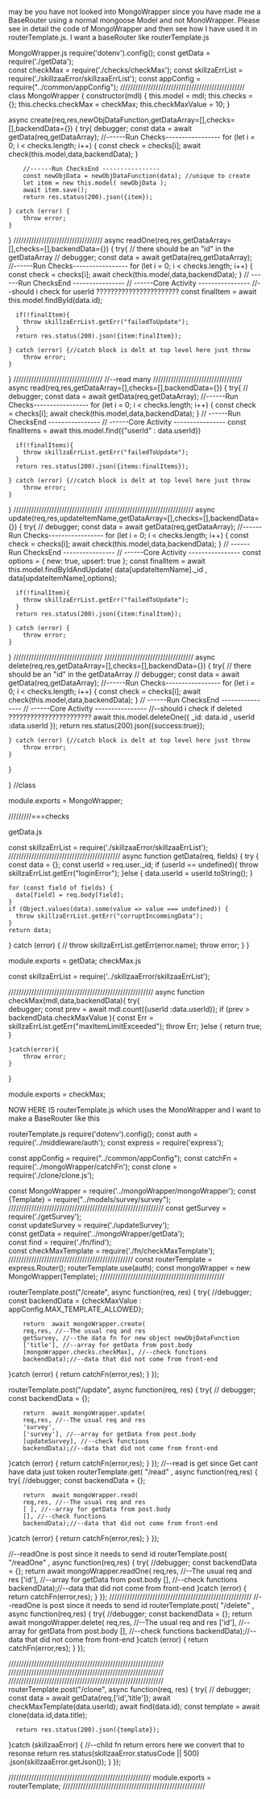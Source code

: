may be you have not looked into MongoWrapper since you have made me a BaseRouter using a normal mongoose Model and not MonoWrapper. Please see in detail the code of MongoWrapper and then see how I have used it in routerTemplate.js. I want a baseRouter like routerTemplate.js

MongoWrapper.js
require('dotenv').config();
const getData = require('./getData');  
const checkMax = require('./checks/checkMax');
const skillzaErrList = require('./skillzaaError/skillzaaErrList');
const appConfig = require("../common/appConfig");
/////////////////////////////////////////////////
class MongoWrapper {
  constructor(mdl) {
    this.model = mdl;
    this.checks = {}; 
    this.checks.checkMax = checkMax;
    this.checkMaxValue = 10;
  }

  async create(req,res,newObjDataFunction,getDataArray=[],checks=[],backendData={}) {
    try{
    debugger;
        const data = await getData(req,getDataArray);
        //------Run Checks-----------------
        for (let i = 0; i < checks.length; i++) {
          const check = checks[i];
          await check(this.model,data,backendData);
        }

        //------Run ChecksEnd ----------------
        const newObjData = newObjDataFunction(data); //unique to create
        let item = new this.model( newObjData );     
        await item.save();
        return res.status(200).json({item});
    
    } catch (error) {
        throw error;
    }
  }
///////////////////////////////////
  async readOne(req,res,getDataArray=[],checks=[],backendData={}) {
    try{ // there should be an "id" in the getDataArray
    // debugger;
        const data = await getData(req,getDataArray);
        //------Run Checks-----------------
        for (let i = 0; i < checks.length; i++) {
          const check = checks[i];
          await check(this.model,data,backendData);
        }
        // ------Run ChecksEnd ----------------
        // ------Core Activity ----------------
        //--should  i check for userId ???????????????????????
      const finalItem = await this.model.findById(data.id);
      
      if(!finalItem){
        throw skillzaErrList.getErr("failedToUpdate");  
      }
      return res.status(200).json({item:finalItem});
  
    } catch (error) {//catch block is delt at top level here just throw
        throw error; 
    }
  }
///////////////////////////////////
//--read many 
///////////////////////////////////
  async read(req,res,getDataArray=[],checks=[],backendData={}) {
    try{ 
    // debugger;
        const data = await getData(req,getDataArray);
        //------Run Checks-----------------
        for (let i = 0; i < checks.length; i++) {
          const check = checks[i];
          await check(this.model,data,backendData);
        }
        // ------Run ChecksEnd ----------------
        // ------Core Activity ----------------
      const finalItems = await this.model.find({"userId" : data.userId})

      if(!finalItems){
        throw skillzaErrList.getErr("failedToUpdate");  
      }
      return res.status(200).json({items:finalItems});
  
    } catch (error) {//catch block is delt at top level here just throw
        throw error; 
    }
  }
///////////////////////////////////
///////////////////////////////////
  async update(req,res,updateItemName,getDataArray=[],checks=[],backendData={}) {
    try{
    // debugger;
        const data = await getData(req,getDataArray);
        //------Run Checks-----------------
        for (let i = 0; i < checks.length; i++) {
          const check = checks[i];
          await check(this.model,data,backendData);
        }
        // ------Run ChecksEnd ----------------
        // ------Core Activity ----------------
      const options = { new: true, upsert: true }; 
      const finalItem = await this.model.findByIdAndUpdate( data[updateItemName]._id , data[updateItemName],options);
      
      if(!finalItem){
        throw skillzaErrList.getErr("failedToUpdate");  
      }
      return res.status(200).json({item:finalItem});
  
    } catch (error) {
        throw error;
    }
  }
///////////////////////////////////
///////////////////////////////////
  async delete(req,res,getDataArray=[],checks=[],backendData={}) {
    try{ // there should be an "id" in the getDataArray
    // debugger;
        const data = await getData(req,getDataArray);
        //------Run Checks-----------------
        for (let i = 0; i < checks.length; i++) {
          const check = checks[i];
          await check(this.model,data,backendData);
        }
        // ------Run ChecksEnd ----------------
        // ------Core Activity ----------------
        //--should  i check if deleted ???????????????????????
      await this.model.deleteOne({ _id: data.id , userId :data.userId });
      return res.status(200).json({success:true});
  
    } catch (error) {//catch block is delt at top level here just throw
        throw error; 
    }
  }


} //class

module.exports = MongoWrapper;

/////////===checks

getData.js

const skillzaErrList = require('./skillzaaError/skillzaaErrList');
////////////////////////////////////////////
async function getData(req, fields) {
  try {
    const data = {};
    const userId  = req.user._id;
    if (userId == undefined){
        throw skillzaErrList.getErr("loginError");
    }else {
        data.userId = userId.toString();
    }
    
    for (const field of fields) {
      data[field] = req.body[field];
    }
    if (Object.values(data).some(value => value === undefined)) {
      throw skillzaErrList.getErr("corruptIncommingData");
    }
    return data;
  } catch (error) {
    // throw skillzaErrList.getErr(error.name);
    throw error;
  }
}

module.exports = getData;
checkMax.js

const skillzaErrList = require('../skillzaaError/skillzaaErrList');

/////////////////////////////////////////////////////////
async function checkMax(mdl,data,backendData){
    try{    
    debugger; 
      const prev = await mdl.count({userId :data.userId});
      if (prev > backendData.checkMaxValue ){
         const Err = skillzaErrList.getErr("maxItemLimitExceeded");
        throw Err;
      }else {
        return true;
      }

    }catch(error){
        throw error;
    }
}

module.exports = checkMax;


NOW HERE IS routerTemplate.js which uses the MonoWrapper and I want to make a BaseRouter like this

routerTemplate.js
require('dotenv').config();
const auth = require('../middleware/auth');
const express = require('express');

const appConfig = require("../common/appConfig");
const catchFn = require('../mongoWrapper/catchFn');
const clone = require('./clone/clone.js');

const MongoWrapper = require('../mongoWrapper/mongoWrapper');
const {Template} = require("../models/survey/survey");
/////////////////////////////////////////////////////////////
const getSurvey = require('./getSurvey');  
const updateSurvey = require('./updateSurvey');  
const getData = require('../mongoWrapper/getData');  
const find = require('./fn/find');  
const checkMaxTemplate = require('./fn/checkMaxTemplate');  
/////////////////////////////////////////////////
const routerTemplate = express.Router();
routerTemplate.use(auth);
const mongoWrapper = new MongoWrapper(Template);
/////////////////////////////////////////////////

routerTemplate.post("/create", async function(req, res) {
  try{ //debugger;
    const backendData = {checkMaxValue : appConfig.MAX_TEMPLATE_ALLOWED};

        return  await mongoWrapper.create(
        req,res, //--The usual req and res
        getSurvey, //--the data fn for new object newObjDataFunction
        ['title'], //--array for getData from post.body
        [mongoWrapper.checks.checkMax], //--check functions
        backendData);//--data that did not come from front-end
  }catch (error) {
    return catchFn(error,res);
  }
});

routerTemplate.post("/update", async function(req, res) {
  try{
  // debugger;
    const backendData = {};

        return  await mongoWrapper.update(
        req,res, //--The usual req and res
        'survey',
        ['survey'], //--array for getData from post.body
        [updateSurvey], //--check functions
        backendData);//--data that did not come from front-end
  }catch (error) {
    return catchFn(error,res);
  }
});
//--read is get since Get cant have data just token
routerTemplate.get( "/read" , async function(req,res) {
 try{   //debugger;
    const backendData = {};

        return  await mongoWrapper.read(
        req,res, //--The usual req and res
        [ ], //--array for getData from post.body
        [], //--check functions
        backendData);//--data that did not come from front-end
  }catch (error) {
    return catchFn(error,res);
  }
});

//--readOne is post since it needs to send id
routerTemplate.post( "/readOne" , async function(req,res) {
 try{   //debugger;
    const backendData = {};
        return  await mongoWrapper.readOne(
        req,res, //--The usual req and res
        ['id'], //--array for getData from post.body
        [], //--check functions
        backendData);//--data that did not come from front-end
  }catch (error) {
    return catchFn(error,res);
  }
});
////////////////////////////////////////////////////////
//--readOne is post since it needs to send id
routerTemplate.post( "/delete" , async function(req,res) {
 try{   //debugger;
    const backendData = {};
        return  await mongoWrapper.delete(
        req,res, //--The usual req and res
        ['id'], //--array for getData from post.body
        [], //--check functions
        backendData);//--data that did not come from front-end
  }catch (error) {
    return catchFn(error,res);
  }
});

/////////////////////////////////////////////////////////////
/////////////////////////////////////////////////////////////
/////////////////////////////////////////////////////////////
routerTemplate.post("/clone", async function(req, res) {
  try{
  // debugger;
    const data = await getData(req,['id','title']);
      await checkMaxTemplate(data.userId);
      await find(data.id);
    const template = await clone(data.id,data.title);  

      return res.status(200).json({template});

  }catch (skillzaaError) {
  //--child fn return errors here we convert that to resonse
      return res.status(skillzaaError.statusCode || 500)
          .json(skillzaaError.getJson());
  }
});

////////////////////////////////////////////////////////
module.exports = routerTemplate;
////////////////////////////////////////////////////////
